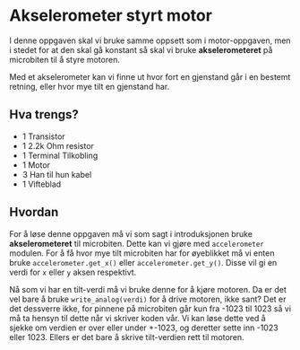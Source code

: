 # Akselerometer styrt motor

I denne oppgaven skal vi bruke samme oppsett som i motor-oppgaven,
men i stedet for at den skal gå konstant så skal vi bruke **akselerometeret**
på microbiten til å styre motoren.

Med et akselerometer kan vi finne ut hvor fort en gjenstand går i en bestemt retning,
eller hvor mye tilt en gjenstand har.

## Hva trengs?
* 1 Transistor
* 1 2.2k Ohm resistor
* 1 Terminal Tilkobling
* 1 Motor
* 3 Han til hun kabel
* 1 Vifteblad

## Hvordan
For å løse denne oppgaven må vi som sagt i introduksjonen bruke **akselerometeret** til microbiten.
Dette kan vi gjøre med `accelerometer` modulen.
For å få hvor mye tilt microbiten har for øyeblikket må vi enten bruke `accelerometer.get_x()` eller `accelerometer.get_y()`.
Disse vil gi en verdi for `x` eller `y` aksen respektivt.

Nå som vi har en tilt-verdi må vi bruke denne for å kjøre motoren.
Da er det vel bare å bruke `write_analog(verdi)` for å drive motoren, ikke sant?
Det er det dessverre ikke, for pinnene på microbiten går kun fra -1023 til 1023 så vi må ta hensyn til dette når vi skriver koden vår.
Vi kan løse dette ved å sjekke om verdien er over eller under +-1023, og deretter sette inn -1023 eller 1023.
Ellers er det bare å skrive tilt-verdien rett til motoren.
